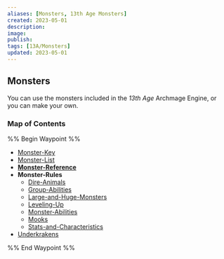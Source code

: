 ```yaml
---
aliases: [Monsters, 13th Age Monsters]
created: 2023-05-01
description: 
image: 
publish: 
tags: [13A/Monsters]
updated: 2023-05-01
---
```

## Monsters
You can use the monsters included in the *13th* *Age* Archmage Engine, or you can make your own.

### Map of Contents

%% Begin Waypoint %%
- [Monster-Key](./Monster-Key.md)
- [Monster-List](./Monster-List.md)
- **[Monster-Reference](./Monster-Reference/Monster-Reference.md)**
- **Monster-Rules**
	- [Dire-Animals](./Monster-Rules/Dire-Animals.md)
	- [Group-Abilities](./Monster-Rules/Group-Abilities.md)
	- [Large-and-Huge-Monsters](./Monster-Rules/Large-and-Huge-Monsters.md)
	- [Leveling-Up](./Monster-Rules/Leveling-Up.md)
	- [Monster-Abilities](./Monster-Rules/Monster-Abilities.md)
	- [Mooks](./Monster-Rules/Mooks.md)
	- [Stats-and-Characteristics](./Monster-Rules/Stats-and-Characteristics.md)
- [Underkrakens](./Underkrakens.md)

%% End Waypoint %%